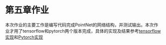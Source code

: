 # 第五章作业

本次作业的主要工作是编写代码完成PointNet的网络结构，并测试输出。本次作业才用了tensorflow和pytorch两个版本完成，具体的实现及结果参考[tensorflow实现](./pointnet（tensorflow）.ipynb)和[Pytorch实现](./pointnet(pytorch).ipynb)


